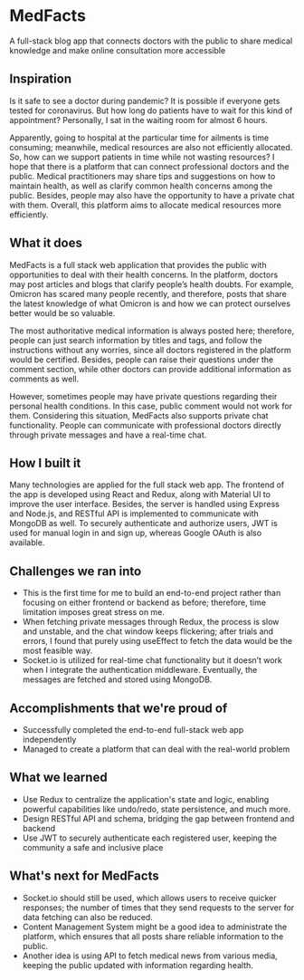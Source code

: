 # MedFacts
A full-stack blog app that connects doctors with the public to share medical knowledge and make online consultation more accessible

## Inspiration

Is it safe to see a doctor during pandemic? It is possible if everyone gets tested for coronavirus. But how long do patients have to wait for this kind of appointment? Personally, I sat in the waiting room for almost 6 hours. 

Apparently, going to hospital at the particular time for ailments is time consuming; meanwhile, medical resources are also not efficiently allocated. So, how can we support patients in time while not wasting resources? I hope that there is a platform that can connect professional doctors and the public. Medical practitioners may share tips and suggestions on how to maintain health, as well as clarify common health concerns among the public. Besides, people may also have the opportunity to have a private chat with them. Overall, this platform aims to allocate medical resources more efficiently.

## What it does
MedFacts is a full stack web application that provides the public with opportunities to deal with their health concerns. In the platform, doctors may post articles and blogs that clarify people’s health doubts. For example, Omicron has scared many people recently, and therefore, posts that share the latest knowledge of what Omicron is and how we can protect ourselves better would be so valuable. 

The most authoritative medical information is always posted here; therefore, people can just search information by titles and tags, and follow the instructions without any worries, since all doctors registered in the platform would be certified. Besides, people can raise their questions under the comment section, while other doctors can provide additional information as comments as well. 

However, sometimes people may have private questions regarding their personal health conditions. In this case, public comment would not work for them. Considering this situation, MedFacts also supports private chat functionality. People can communicate with professional doctors directly through private messages and have a real-time chat. 

## How I built it
Many technologies are applied for the full stack web app. The frontend of the app is developed using React and Redux, along with Material UI to improve the user interface. Besides, the server is handled using Express and Node.js, and RESTful API is implemented to communicate with MongoDB as well. To securely authenticate and authorize users, JWT is used for manual login in and sign up, whereas Google OAuth is also available. 

## Challenges we ran into
- This is the first time for me to build an end-to-end project rather than focusing on either frontend or backend as before; therefore, time limitation imposes great stress on me.
- When fetching private messages through Redux, the process is slow and unstable, and the chat window keeps flickering; after trials and errors, I found that purely using useEffect to fetch the data would be the most feasible way.
- Socket.io is utilized for real-time chat functionality but it doesn’t work when I integrate the authentication middleware. Eventually, the messages are fetched and stored using MongoDB. 

## Accomplishments that we're proud of
- Successfully completed the end-to-end full-stack web app independently
- Managed to create a platform that can deal with the real-world problem

## What we learned
- Use Redux to centralize the application's state and logic, enabling powerful capabilities like undo/redo, state persistence, and much more.
- Design RESTful API and schema, bridging the gap between frontend and backend
- Use JWT to securely authenticate each registered user, keeping the community a safe and inclusive place

## What's next for MedFacts
- Socket.io should still be used, which allows users to receive quicker responses; the number of times that they send requests to the server for data fetching can also be reduced. 
- Content Management System might be a good idea to administrate the platform, which ensures that all posts share reliable information to the public.
- Another idea is using API to fetch medical news from various media, keeping the public updated with information regarding health.

